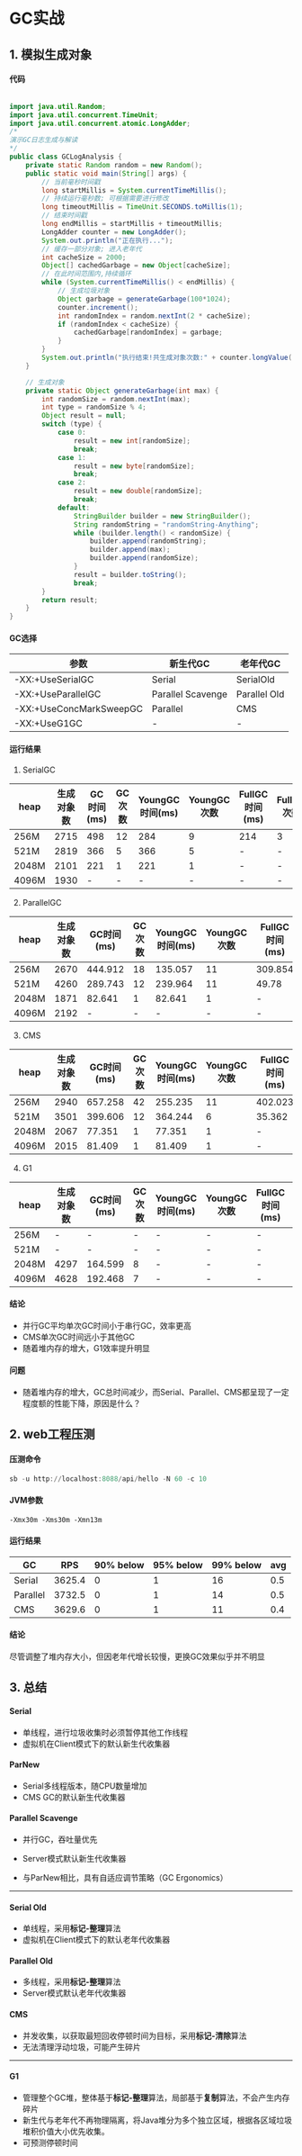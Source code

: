 # GC实战

## 1. 模拟生成对象

#### 代码

```java

import java.util.Random;
import java.util.concurrent.TimeUnit;
import java.util.concurrent.atomic.LongAdder;
/*
演示GC日志生成与解读
*/
public class GCLogAnalysis {
    private static Random random = new Random();
    public static void main(String[] args) {
        // 当前毫秒时间戳
        long startMillis = System.currentTimeMillis();
        // 持续运行毫秒数; 可根据需要进行修改
        long timeoutMillis = TimeUnit.SECONDS.toMillis(1);
        // 结束时间戳
        long endMillis = startMillis + timeoutMillis;
        LongAdder counter = new LongAdder();
        System.out.println("正在执行...");
        // 缓存一部分对象; 进入老年代
        int cacheSize = 2000;
        Object[] cachedGarbage = new Object[cacheSize];
        // 在此时间范围内,持续循环
        while (System.currentTimeMillis() < endMillis) {
            // 生成垃圾对象
            Object garbage = generateGarbage(100*1024);
            counter.increment();
            int randomIndex = random.nextInt(2 * cacheSize);
            if (randomIndex < cacheSize) {
                cachedGarbage[randomIndex] = garbage;
            }
        }
        System.out.println("执行结束!共生成对象次数:" + counter.longValue());
    }

    // 生成对象
    private static Object generateGarbage(int max) {
        int randomSize = random.nextInt(max);
        int type = randomSize % 4;
        Object result = null;
        switch (type) {
            case 0:
                result = new int[randomSize];
                break;
            case 1:
                result = new byte[randomSize];
                break;
            case 2:
                result = new double[randomSize];
                break;
            default:
                StringBuilder builder = new StringBuilder();
                String randomString = "randomString-Anything";
                while (builder.length() < randomSize) {
                    builder.append(randomString);
                    builder.append(max);
                    builder.append(randomSize);
                }
                result = builder.toString();
                break;
        }
        return result;
    }
}

```

#### GC选择

| 参数                    | 新生代GC          | 老年代GC     |
| ----------------------- | ----------------- | ------------ |
| -XX:+UseSerialGC        | Serial            | SerialOld    |
| -XX:+UseParallelGC      | Parallel Scavenge | Parallel Old |
| -XX:+UseConcMarkSweepGC | Parallel          | CMS          |
| -XX:+UseG1GC            | -                 | -            |



 #### 运行结果

1. SerialGC

| heap  | 生成对象数 | GC时间(ms) | GC次数 | YoungGC时间(ms) | YoungGC次数 | FullGC时间(ms) | FullGC次数 |
| ----- | ---------- | ---------- | ------ | --------------- | ----------- | -------------- | ---------- |
| 256M  | 2715       | 498        | 12     | 284             | 9           | 214            | 3          |
| 521M  | 2819       | 366        | 5      | 366             | 5           | -              | -          |
| 2048M | 2101       | 221        | 1      | 221             | 1           | -              | -          |
| 4096M | 1930       | -          | -      | -               | -           | -              | -          |

2. ParallelGC

| heap  | 生成对象数 | GC时间(ms) | GC次数 | YoungGC时间(ms) | YoungGC次数 | FullGC时间(ms) | FullGC次数 |
| ----- | ---------- | ---------- | ------ | --------------- | ----------- | -------------- | ---------- |
| 256M  | 2670       | 444.912    | 18     | 135.057         | 11          | 309.854        | 7          |
| 521M  | 4260       | 289.743    | 12     | 239.964         | 11          | 49.78          | 1          |
| 2048M | 1871       | 82.641     | 1      | 82.641          | 1           | -              | -          |
| 4096M | 2192       | -          | -      | -               | -           | -              | -          |

3. CMS

| heap  | 生成对象数 | GC时间(ms) | GC次数 | YoungGC时间(ms) | YoungGC次数 | FullGC时间(ms) | FullGC次数 |
| ----- | ---------- | ---------- | ------ | --------------- | ----------- | -------------- | ---------- |
| 256M  | 2940       | 657.258    | 42     | 255.235         | 11          | 402.023        | 31         |
| 521M  | 3501       | 399.606    | 12     | 364.244         | 6           | 35.362         | 6          |
| 2048M | 2067       | 77.351     | 1      | 77.351          | 1           | -              | --         |
| 4096M | 2015       | 81.409     | 1      | 81.409          | 1           | -              | --         |

4. G1

| heap  | 生成对象数 | GC时间(ms) | GC次数 | YoungGC时间(ms) | YoungGC次数 | FullGC时间(ms) | FullGC次数 |
| ----- | ---------- | ---------- | ------ | --------------- | ----------- | -------------- | ---------- |
| 256M  | -          | -          | -      | -               | -           | -              | -          |
| 521M  | -          | -          | -      | -               | -           | -              | --         |
| 2048M | 4297       | 164.599    | 8      | -               | -           | -              | -          |
| 4096M | 4628       | 192.468    | 7      | -               | -           | -              | -          |

#### 结论

- 并行GC平均单次GC时间小于串行GC，效率更高
- CMS单次GC时间远小于其他GC
- 随着堆内存的增大，G1效率提升明显   

####	问题

- 随着堆内存的增大，GC总时间减少，而Serial、Parallel、CMS都呈现了一定程度额的性能下降，原因是什么？



## 2. web工程压测

#### 压测命令

```powershell
sb -u http://localhost:8088/api/hello -N 60 -c 10
```

#### JVM参数

```
-Xmx30m -Xms30m -Xmn13m
```

#### 运行结果

| GC       | RPS    | 90% below | 95% below | 99% below | avg  |
| -------- | ------ | --------- | --------- | --------- | ---- |
| Serial   | 3625.4 | 0         | 1         | 16        | 0.5  |
| Parallel | 3732.5 | 0         | 1         | 14        | 0.5  |
| CMS      | 3629.6 | 0         | 1         | 11        | 0.4  |

#### 结论

尽管调整了堆内存大小，但因老年代增长较慢，更换GC效果似乎并不明显



## 3. 总结

#### Serial

- 单线程，进行垃圾收集时必须暂停其他工作线程
- 虚拟机在Client模式下的默认新生代收集器

#### ParNew

- Serial多线程版本，随CPU数量增加
- CMS GC的默认新生代收集器

#### Parallel Scavenge

- 并行GC，吞吐量优先

- Server模式默认新生代收集器
- 与ParNew相比，具有自适应调节策略（GC Ergonomics）

---

#### Serial Old

- 单线程，采用**标记-整理**算法
- 虚拟机在Client模式下的默认老年代收集器

#### Parallel Old

- 多线程，采用**标记-整理**算法
- Server模式默认老年代收集器

#### CMS

- 并发收集，以获取最短回收停顿时间为目标，采用**标记-清除**算法
- 无法清理浮动垃圾，可能产生碎片

---

#### G1

- 管理整个GC堆，整体基于**标记-整理**算法，局部基于**复制**算法，不会产生内存碎片
- 新生代与老年代不再物理隔离，将Java堆分为多个独立区域，根据各区域垃圾堆积价值大小优先收集。
- 可预测停顿时间



















